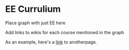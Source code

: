 # EE Currulium

Place graph with just EE here

Add links to wikis for each course mentioned in the graph

As an example, here's a [link](../index.md) to anotherpage.